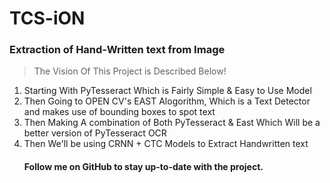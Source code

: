 # TCS-iON
### Extraction of Hand-Written text from Image

> The Vision Of This Project is Described Below!
<ol>
  <li>Starting With PyTesseract Which is Fairly Simple & Easy to Use Model</li>
  <li>Then Going to OPEN CV's EAST Alogorithm, Which is a Text Detector<br> and makes use of bounding boxes to spot text</li>
  <li>Then Making A combination of Both PyTesseract & East Which Will be a better version of PyTesseract OCR</li>
  <li>Then We'll be using CRNN + CTC Models to Extract Handwritten text</li>
  
#### Follow me on GitHub to stay up-to-date with the project.
